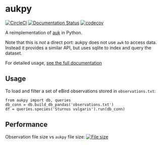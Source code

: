 # aukpy
[![CircleCI](https://circleci.com/gh/vluzko/aukpy.svg?style=shield)](https://circleci.com/gh/vluzko/aukpy)
[![Documentation Status](https://readthedocs.org/projects/aukpy/badge/?version=latest)](https://aukpy.readthedocs.io/en/latest/?badge=latest)
[![codecov](https://codecov.io/gh/vluzko/aukpy/branch/main/graph/badge.svg?token=YCS96F5R5F)](https://codecov.io/gh/vluzko/aukpy)

A reimplementation of [auk](https://github.com/CornellLabofOrnithology/auk) in Python.

Note that this is *not* a direct port: aukpy does not use `awk` to access data. Instead it provides a similar API, but uses sqlite to index and query the dataset.

For detailed usage, [see the full documentation](https://aukpy.readthedocs.io/en/latest/)

## Usage
To load and filter a set of eBird observations stored in `observations.txt`:
```
from aukpy import db, queries
db_conn = db.build_db_pandas('observations.txt')
df = queries.species('Sturnus vulgaris').run(db_conn)
```


## Performance
Observation file size vs `aukpy` file size:
[![File size](https://raw.githubusercontent.com/vluzko/aukpy/main/docs/file_size.png)](https://raw.githubusercontent.com/vluzko/aukpy/main/docs/file_size.png)
